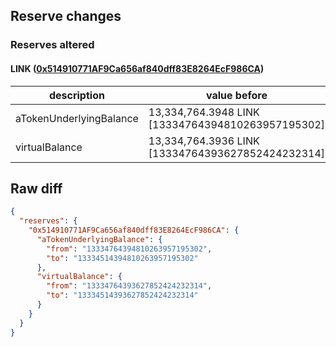 ## Reserve changes

### Reserves altered

#### LINK ([0x514910771AF9Ca656af840dff83E8264EcF986CA](https://etherscan.io/address/0x514910771AF9Ca656af840dff83E8264EcF986CA))

| description | value before | value after |
| --- | --- | --- |
| aTokenUnderlyingBalance | 13,334,764.3948 LINK [13334764394810263957195302] | 13,334,514.3948 LINK [13334514394810263957195302] |
| virtualBalance | 13,334,764.3936 LINK [13334764393627852424232314] | 13,334,514.3936 LINK [13334514393627852424232314] |


## Raw diff

```json
{
  "reserves": {
    "0x514910771AF9Ca656af840dff83E8264EcF986CA": {
      "aTokenUnderlyingBalance": {
        "from": "13334764394810263957195302",
        "to": "13334514394810263957195302"
      },
      "virtualBalance": {
        "from": "13334764393627852424232314",
        "to": "13334514393627852424232314"
      }
    }
  }
}
```